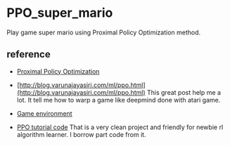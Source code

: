 # PPO_super_mario
Play game super mario using Proximal Policy Optimization method.





## reference

* [Proximal Policy Optimization](https://arxiv.org/abs/1707.06347)

* [http://blog.varunajayasiri.com/ml/ppo.html](http://blog.varunajayasiri.com/ml/ppo.html) This great post help me a lot. It tell me how to warp a game  like deepmind done with atari game.

* [Game environment](https://github.com/Kautenja/gym-super-mario-bros)

* [PPO tutorial code](https://github.com/higgsfield/RL-Adventure-2) That is a very clean project and friendly for newbie rl algorithm learner. I borrow part code from it.

 